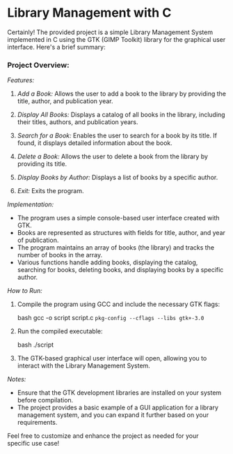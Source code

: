 # Library Management with C
Certainly! The provided project is a simple Library Management System implemented in C using the GTK (GIMP Toolkit) library for the graphical user interface. Here's a brief summary:

### Project Overview:

*Features:*
1. *Add a Book:* Allows the user to add a book to the library by providing the title, author, and publication year.

2. *Display All Books:* Displays a catalog of all books in the library, including their titles, authors, and publication years.

3. *Search for a Book:* Enables the user to search for a book by its title. If found, it displays detailed information about the book.

4. *Delete a Book:* Allows the user to delete a book from the library by providing its title.

5. *Display Books by Author:* Displays a list of books by a specific author.

6. *Exit:* Exits the program.

*Implementation:*
- The program uses a simple console-based user interface created with GTK.
- Books are represented as structures with fields for title, author, and year of publication.
- The program maintains an array of books (the library) and tracks the number of books in the array.
- Various functions handle adding books, displaying the catalog, searching for books, deleting books, and displaying books by a specific author.

*How to Run:*
1. Compile the program using GCC and include the necessary GTK flags:

   bash
   gcc -o script script.c `pkg-config --cflags --libs gtk+-3.0`
   

2. Run the compiled executable:

   bash
   ./script
   

3. The GTK-based graphical user interface will open, allowing you to interact with the Library Management System.

*Notes:*
- Ensure that the GTK development libraries are installed on your system before compilation.
- The project provides a basic example of a GUI application for a library management system, and you can expand it further based on your requirements.

Feel free to customize and enhance the project as needed for your specific use case!
